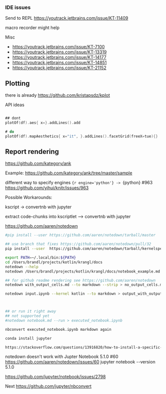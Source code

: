 
### IDE issues

Send to REPL https://youtrack.jetbrains.com/issue/KT-11409

macro recorder might help

Misc
* https://youtrack.jetbrains.com/issue/KT-7100
* https://youtrack.jetbrains.com/issue/KT-13319
* https://youtrack.jetbrains.com/issue/KT-14177
* https://youtrack.jetbrains.com/issue/KT-14851
* https://youtrack.jetbrains.com/issue/KT-21152



## Plotting

there is already https://github.com/kristapsdz/kplot

API ideas
```kotlin

## dont
plotOf(df).aes{ x=}.addLines().add

# do
plotOf(df).mapAesthetics{ x="it", }.addLines().facetGrid(freeX=tue){}


```


## Report rendering

https://github.com/kategory/ank

Example: https://github.com/kategory/ank/tree/master/sample


different way to specify engines ```{r engine='python'} -> ```{python} #963 https://github.com/yihui/knitr/issues/963


Possible Workarounds:

kscript -> convertnb with jupyter

extract code-chunks into kscriptlet --> convertnb with jupyter


https://github.com/aaren/notedown


```bash
#pip install --user https://github.com/aaren/notedown/tarball/master

## use branch that fixes https://github.com/aaren/notedown/pull/32
pip install --user  https://github.com/aaren/notedown/tarball/kernelspec

export PATH=~/.local/bin:${PATH} 
cd /Users/brandl/projects/kotlin/krangl/docs
notedown --help
notedown /Users/brandl/projects/kotlin/krangl/docs/notebook_example.md > output.ipynb

## for github readme rendering see https://github.com/aaren/notedown
notedown with_output_cells.md --to markdown --strip > no_output_cells.md

notedown input.ipynb --kernel kotlin --to markdown > output_with_outputs.md



## or run it right away
## not supported yet
#notedown notebook.md --run > executed_notebook.ipynb 

nbconvert executed_notebook.ipynb markdown again

conda install jupyter

https://stackoverflow.com/questions/13916820/how-to-install-a-specific-version-of-a-package-with-pip
```


notedown doesn't work with Jupter Notebook 5.1.0 #60
https://github.com/aaren/notedown/issues/60
jupyter notebook --version
5.1.0

https://github.com/jupyter/notebook/issues/2798


Next https://github.com/jupyter/nbconvert